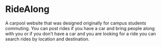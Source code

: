 # RideAlong
A carpool website that was designed originally for campus students commuting. You can post rides if you have a car and bring people along with you or if you don't have a car and you are looking for a ride you can search rides by location and destination.
